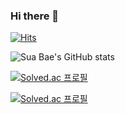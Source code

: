 ### Hi there 👋
[![Hits](https://hits.seeyoufarm.com/api/count/incr/badge.svg?url=https%3A%2F%2Fgithub.com%2Fbsa0322&count_bg=%2379C83D&title_bg=%23555555&icon=github.svg&icon_color=%23E7E7E7&title=hits&edge_flat=false)](https://hits.seeyoufarm.com)

![Sua Bae's GitHub stats](https://github-readme-stats.vercel.app/api?username=bsa0322&show_icons=true)

[![Solved.ac
프로필](http://mazassumnida.wtf/api/v2/generate_badge?boj=bsa0322)](https://solved.ac/bsa0322)

[![Solved.ac
프로필](http://mazassumnida.wtf/api/mini/generate_badge?boj=bsa0322)](https://solved.ac/bsa0322)


<!--
**bsa0322/bsa0322** is a ✨ _special_ ✨ repository because its `README.md` (this file) appears on your GitHub profile.

Here are some ideas to get you started:

- 🔭 I’m currently working on ...
- 🌱 I’m currently learning ...
- 👯 I’m looking to collaborate on ...
- 🤔 I’m looking for help with ...
- 💬 Ask me about ...
- 📫 How to reach me: ...
- 😄 Pronouns: ...
- ⚡ Fun fact: ...
-->
